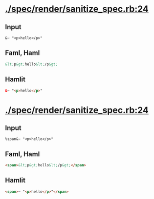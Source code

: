 # [./spec/render/sanitize_spec.rb:24](../../../spec/render/sanitize_spec.rb#L24)
## Input
```haml
&~ "<p>hello</p>"
```

## Faml, Haml
```html
&lt;p&gt;hello&lt;/p&gt;

```

## Hamlit
```html
&~ "<p>hello</p>"

```

# [./spec/render/sanitize_spec.rb:24](../../../spec/render/sanitize_spec.rb#L24)
## Input
```haml
%span&~ "<p>hello</p>"
```

## Faml, Haml
```html
<span>&lt;p&gt;hello&lt;/p&gt;</span>

```

## Hamlit
```html
<span>~ "<p>hello</p>"</span>

```

